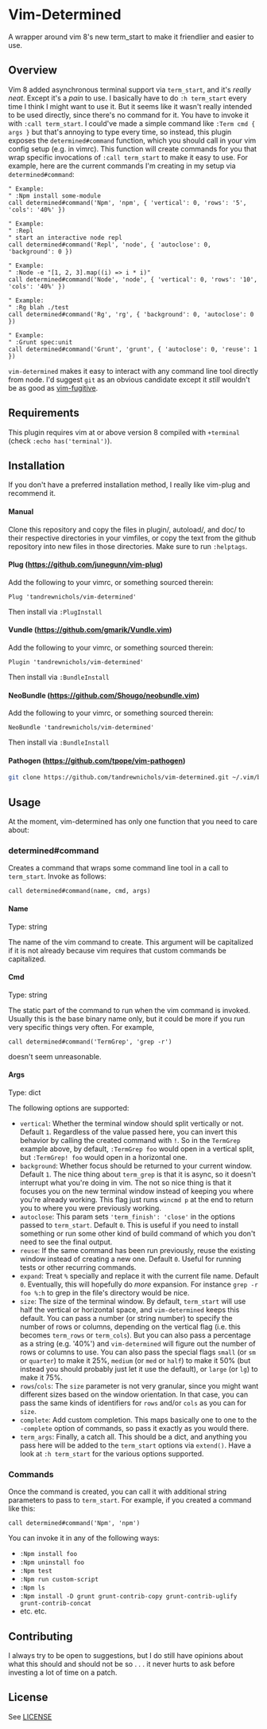 # Vim-Determined

A wrapper around vim 8's new term_start to make it friendlier and easier to use.

## Overview

Vim 8 added asynchronous terminal support via `term_start`, and it's _really neat_. Except it's a _pain_ to use. I basically have to do `:h term_start` every time I think I might want to use it. But it seems like it wasn't really intended to be used directly, since there's no command for it. You have to invoke it with `:call term_start`. I could've made a simple command like `:Term cmd { args }` but that's annoying to type every time, so instead, this plugin exposes the `determined#command` function, which you should call in your vim config setup (e.g. in vimrc). This function will create commands for you that wrap specific invocations of `:call term_start` to make it easy to use. For example, here are the current commands I'm creating in my setup via `determined#command`:

```vim
" Example:
" :Npm install some-module
call determined#command('Npm', 'npm', { 'vertical': 0, 'rows': '5', 'cols': '40%' })

" Example:
" :Repl
" start an interactive node repl
call determined#command('Repl', 'node', { 'autoclose': 0, 'background': 0 })

" Example:
" :Node -e "[1, 2, 3].map((i) => i * i)"
call determined#command('Node', 'node', { 'vertical': 0, 'rows': '10', 'cols': '40%' })

" Example:
" :Rg blah ./test
call determined#command('Rg', 'rg', { 'background': 0, 'autoclose': 0 })

" Example:
" :Grunt spec:unit
call determined#command('Grunt', 'grunt', { 'autoclose': 0, 'reuse': 1 })
```

`vim-determined` makes it easy to interact with any command line tool directly from node. I'd suggest `git` as an obvious candidate except it _still_ wouldn't be as good as [vim-fugitive](https://github.com/tpope/vim-fugitive).

## Requirements

This plugin requires vim at or above version 8 compiled with `+terminal` (check `:echo has('terminal')`).

## Installation

If you don't have a preferred installation method, I really like vim-plug and recommend it.

#### Manual

Clone this repository and copy the files in plugin/, autoload/, and doc/ to their respective directories in your vimfiles, or copy the text from the github repository into new files in those directories. Make sure to run `:helptags`.

#### Plug (https://github.com/junegunn/vim-plug)

Add the following to your vimrc, or something sourced therein:

```vim
Plug 'tandrewnichols/vim-determined'
```

Then install via `:PlugInstall`

#### Vundle (https://github.com/gmarik/Vundle.vim)

Add the following to your vimrc, or something sourced therein:

```vim
Plugin 'tandrewnichols/vim-determined'
```

Then install via `:BundleInstall`

#### NeoBundle (https://github.com/Shougo/neobundle.vim)

Add the following to your vimrc, or something sourced therein:

```vim
NeoBundle 'tandrewnichols/vim-determined'
```

Then install via `:BundleInstall`

#### Pathogen (https://github.com/tpope/vim-pathogen)

```sh
git clone https://github.com/tandrewnichols/vim-determined.git ~/.vim/bundle/vim-determined
```

## Usage

At the moment, vim-determined has only one function that you need to care about:

### determined#command

Creates a command that wraps some command line tool in a call to `term_start`. Invoke as follows:

```vim
call determined#command(name, cmd, args)
```

#### Name

Type: string

The name of the vim command to create. This argument will be capitalized if it is not already because vim requires that custom commands be capitalized.

#### Cmd

Type: string

The static part of the command to run when the vim command is invoked. Usually this is the base binary name only, but it could be more if you run very specific things very often. For example,

```vim
call determined#command('TermGrep', 'grep -r')
```

doesn't seem unreasonable.

#### Args

Type: dict

The following options are supported:

- `vertical`: Whether the terminal window should split vertically or not. Default `1`. Regardless of the value passed here, you can invert this behavior by calling the created command with `!`. So in the `TermGrep` example above, by default, `:TermGrep foo` would open in a vertical split, but `:TermGrep! foo` would open in a horizontal one.
- `background`: Whether focus should be returned to your current window. Default `1`. The nice thing about `term_grep` is that it is async, so it doesn't interrupt what you're doing in vim. The not so nice thing is that it focuses you on the new terminal window instead of keeping you where you're already working. This flag just runs `wincmd p` at the end to return you to where you were previously working.
- `autoclose`: This param sets `'term_finish': 'close'` in the options passed to `term_start`. Default `0`. This is useful if you need to install something or run some other kind of build command of which you don't need to see the final output.
- `reuse`: If the same command has been run previously, reuse the existing window instead of creating a new one. Default `0`. Useful for running tests or other recurring commands.
- `expand`: Treat `%` specially and replace it with the current file name. Default `0`. Eventually, this will hopefully do _more_ expansion. For instance `grep -r foo %:h` to grep in the file's directory would be nice.
- `size`: The size of the terminal window. By default, `term_start` will use half the vertical or horizontal space, and `vim-determined` keeps this default. You can pass a number (or string number) to specify the number of rows or columns, depending on the vertical flag (i.e. this becomes `term_rows` or `term_cols`). But you can also pass a percentage as a string (e.g. '40%') and `vim-determined` will figure out the number of rows or columns to use. You can also pass the special flags `small` (or `sm` or `quarter`) to make it 25%, `medium` (or `med` or `half`) to make it 50% (but instead you should probably just let it use the default), or `large` (or `lg`) to make it 75%.
- `rows`/`cols`: The `size` parameter is not very granular, since you might want different sizes based on the window orientation. In that case, you can pass the same kinds of identifiers for `rows` and/or `cols` as you can for `size`.
- `complete`: Add custom completion. This maps basically one to one to the `-complete` option of commands, so pass it exactly as you would there.
- `term_args`: Finally, a catch all. This should be a dict, and anything you pass here will be added to the `term_start` options via `extend()`. Have a look at `:h term_start` for the various options supported.

### Commands

Once the command is created, you can call it with additional string parameters to pass to `term_start`. For example, if you created a command like this:

```vim
call determined#command('Npm', 'npm')
```

You can invoke it in any of the following ways:

- `:Npm install foo`
- `:Npm uninstall foo`
- `:Npm test`
- `:Npm run custom-script`
- `:Npm ls`
- `:Npm install -D grunt grunt-contrib-copy grunt-contrib-uglify grunt-contrib-concat`
- etc. etc.

## Contributing

I always try to be open to suggestions, but I do still have opinions about what this should and should not be so . . . it never hurts to ask before investing a lot of time on a patch.

## License

See [LICENSE](./LICENSE)
